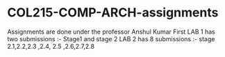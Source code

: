 # COL215-COMP-ARCH-assignments
Assignments are done under the professor Anshul Kumar 
First LAB 1 has two submissions :- Stage1 and stage 2 
      LAB 2 has 8 submissions  :- stage 2.1,2.2,2.3 ,2.4,  2.5 ,2.6,2.7,2.8

